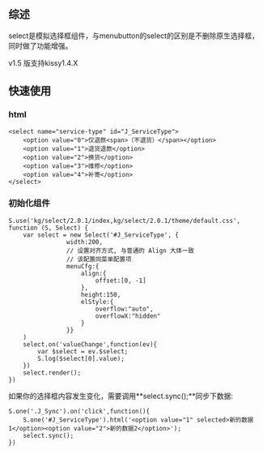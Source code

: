 ## 综述

select是模拟选择框组件，与menubutton的select的区别是不删除原生选择框，同时做了功能增强。

v1.5 版支持kissy1.4.X

## 快速使用

### html

    <select name="service-type" id="J_ServiceType">
        <option value="0">仅退款<span>（不退货）</span></option>
        <option value="1">退货退款</option>
        <option value="2">换货</option>
        <option value="3">维修</option>
        <option value="4">补寄</option>
    </select>

### 初始化组件

    S.use('kg/select/2.0.1/index,kg/select/2.0.1/theme/default.css', function (S, Select) {
        var select = new Select('#J_ServiceType', {
                    width:200,
                    // 设置对齐方式, 与普通的 Align 大体一致
                    // 该配置同菜单配置项
                    menuCfg:{
                        align:{
                            offset:[0, -1]
                        },
                        height:150,
                        elStyle:{
                            overflow:"auto",
                            overflowX:"hidden"
                        }
                    }}
        )
        select.on('valueChange',function(ev){
            var $select = ev.$select;
            S.log($select[0].value);
        })
        select.render();
    })

如果你的选择框内容发生变化，需要调用**select.sync();**同步下数据:

    S.one('.J_Sync').on('click',function(){
        S.one('#J_ServiceType').html('<option value="1" selected>新的数据1</option><option value="2">新的数据2</option>');
        select.sync();
    })

